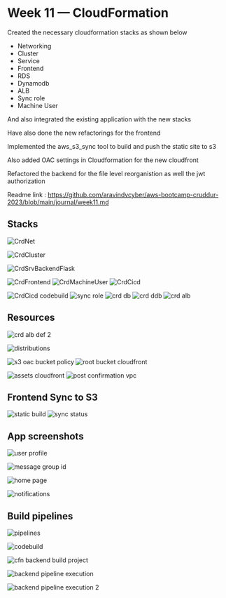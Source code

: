 # Week 11 — CloudFormation

Created the necessary cloudformation stacks as shown below

* Networking
* Cluster
* Service
* Frontend
* RDS
* Dynamodb
* ALB
* Sync role
* Machine User

And also integrated the existing application with the new stacks

Have also done the new refactorings for the frontend

Implemented the aws_s3_sync tool to build and push the static site to s3

Also added OAC settings in Cloudformation for the new cloudfront

Refactored the backend for the file level reorganistion as well the jwt authorization

Readme link : https://github.com/aravindvcyber/aws-bootcamp-cruddur-2023/blob/main/journal/week11.md


## Stacks

![CrdNet](https://dev-to-uploads.s3.amazonaws.com/uploads/articles/fddgknsmted4hklj3uvk.png)

![CrdCluster](https://dev-to-uploads.s3.amazonaws.com/uploads/articles/np0ltaz5bgv8v86zo3q9.png)

![CrdSrvBackendFlask](https://dev-to-uploads.s3.amazonaws.com/uploads/articles/7rbtpdo2dsug68o37gcj.png)


![CrdFrontend](https://dev-to-uploads.s3.amazonaws.com/uploads/articles/vaxxy795ec4tkmx4wwjd.png)
![CrdMachineUser](https://dev-to-uploads.s3.amazonaws.com/uploads/articles/ior34h9igevh6r1i5doa.png)
![CrdCicd](https://dev-to-uploads.s3.amazonaws.com/uploads/articles/dolsmml5w488fh0lwloz.png)

![CrdCicd codebuild](https://dev-to-uploads.s3.amazonaws.com/uploads/articles/5a149wr0z70mfjfr91k3.png)
![sync role](https://dev-to-uploads.s3.amazonaws.com/uploads/articles/tt1kce0pykvl93ideamh.png)
![crd db](https://dev-to-uploads.s3.amazonaws.com/uploads/articles/5k4rmfpvlz3t7ujyeo2h.png)
![crd ddb](https://dev-to-uploads.s3.amazonaws.com/uploads/articles/8ds22vejwiantih74j09.png)
![crd alb](https://dev-to-uploads.s3.amazonaws.com/uploads/articles/itk2j1fngcfngxt9btqa.png)

## Resources

![crd alb def 2](https://dev-to-uploads.s3.amazonaws.com/uploads/articles/3aaiu019y1wtjxvn7h3e.png)

![distributions](https://dev-to-uploads.s3.amazonaws.com/uploads/articles/pfu0nz8e0xdc0bfzun56.png) 


![s3 oac bucket policy](https://dev-to-uploads.s3.amazonaws.com/uploads/articles/sk47vfa9lvq4gm7r54v3.png)
![root bucket cloudfront](https://dev-to-uploads.s3.amazonaws.com/uploads/articles/1cbt7s5eroi1xw076usl.png)

![assets cloudfront](https://dev-to-uploads.s3.amazonaws.com/uploads/articles/jyruqb887rzgisis4s9c.png)
![post confirmation vpc](https://dev-to-uploads.s3.amazonaws.com/uploads/articles/cq6dxycjuc3cjsoriegi.png)
## Frontend Sync to S3

![static build](https://dev-to-uploads.s3.amazonaws.com/uploads/articles/mm37rjk83x03z02a5ku8.png)
![sync status](https://dev-to-uploads.s3.amazonaws.com/uploads/articles/b6am2ca5852hs7xjpt17.png)

## App screenshots

![user profile](https://dev-to-uploads.s3.amazonaws.com/uploads/articles/zbvcoiepdorlh3o1e84v.png)

![message group id](https://dev-to-uploads.s3.amazonaws.com/uploads/articles/ixzu011wdda9r4cxmrvy.png)

![home page](https://dev-to-uploads.s3.amazonaws.com/uploads/articles/cwurlumed6x9rnoogybq.png)

![notifications](https://dev-to-uploads.s3.amazonaws.com/uploads/articles/106242okizox1ttz5hfn.png)


## Build pipelines


![pipelines](https://dev-to-uploads.s3.amazonaws.com/uploads/articles/5i0sv3h88f311wypm7xv.png)

![codebuild](https://dev-to-uploads.s3.amazonaws.com/uploads/articles/8rx0p6fvrkh5m3k4r65j.png)

![cfn backend build project](https://dev-to-uploads.s3.amazonaws.com/uploads/articles/u16e7ios6jtkq0x0l2mo.png)

![backend pipeline execution](https://dev-to-uploads.s3.amazonaws.com/uploads/articles/ele3m36clhmx97xkdh5s.png)

![backend pipeline execution 2](https://dev-to-uploads.s3.amazonaws.com/uploads/articles/etw0nv1z3s2ncl1p554d.png)









